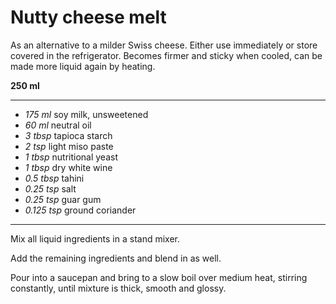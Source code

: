 # Nutty cheese melt

As an alternative to a milder Swiss cheese.
Either use immediately or store covered in the refrigerator. Becomes firmer and sticky when cooled, can be made more liquid again by heating.

**250 ml**

---

- *175 ml* soy milk, unsweetened
- *60 ml* neutral oil
- *3 tbsp* tapioca starch
- *2 tsp* light miso paste
- *1 tbsp* nutritional yeast
- *1 tbsp* dry white wine
- *0.5 tbsp* tahini
- *0.25 tsp* salt
- *0.25 tsp* guar gum
- *0.125 tsp* ground coriander

---

Mix all liquid ingredients in a stand mixer. 

Add the remaining ingredients and blend in as well.

Pour into a saucepan and bring to a slow boil over medium heat, stirring constantly, until mixture is thick, smooth and glossy.